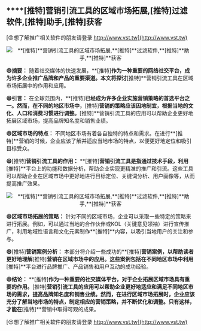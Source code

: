 ## ****[推特]**营销引流工具的区域市场拓展,**[推特]**过滤软件,**[推特]**助手,**[推特]**获客**

[😍想了解推广相关软件的朋友请登录 http://www.vst.tw](http://www.vst.tw)

 <center><img src="https://vst.tw/MP4/tuiguang/png/8.png" alt="**[推特]**营销引流工具的区域市场拓展,**[推特]**过滤软件,**[推特]**助手,**[推特]**获客"></center>

**😄摘要：**
随着社交媒体的快速发展，**[推特]**作为一种重要的网络社交平台，成为许多企业推广品牌和产品的重要渠道。本文将探讨**[推特]**营销引流工具在区域市场拓展中的作用和应用。

**😄引言：**
在全球范围内，**[推特]**已经成为许多企业实施营销策略的首选平台之一。然而，在不同的地区市场中，**[推特]**营销的策略应该因地制宜，根据当地的文化、人口和消费习惯进行调整。**[推特]**营销引流工具的应用可以帮助企业更好地拓展区域市场，提高品牌知名度和销售业绩。

**😄区域市场的特点：**
不同地区市场有着各自独特的特点和需求。在进行**[推特]**营销的时候，企业应该了解并适应当地市场的特点，以便更好地定位和吸引目标受众。

**😄**[推特]**营销引流工具的作用：**
**[推特]**营销引流工具是指通过技术手段，利用**[推特]**平台上的功能和数据分析，帮助企业实现更精准的推广和引流。这些工具可以帮助企业在区域市场中更好地进行目标定位、关键词分析、用户画像等，从而提高推广效果。

 <center><img src="https://vst.tw/MP4/tuiguang/png/4.png" alt="**[推特]**营销引流工具的区域市场拓展,**[推特]**过滤软件,**[推特]**助手,**[推特]**获客"></center>

**😄区域市场拓展的策略：**
针对不同的区域市场，企业可以采取一些特定的策略来进行拓展。例如，可以通过当地的合作伙伴或KOL（关键意见领袖）进行宣传推广，利用地域性语言和文化元素制作**[推特]**内容，以吸引当地用户的关注和参与。

**😄**[推特]**营销案例分析：**
本部分将介绍一些成功的**[推特]**营销案例，以帮助读者更好地理解**[推特]**营销在区域市场中的应用。这些案例包括在不同地区市场中利用**[推特]**平台进行品牌推广、产品销售和用户互动的成功经验。

**😄结论：**
**[推特]**作为一种重要的社交媒体平台，对于企业拓展区域市场具有重要的作用。**[推特]**营销引流工具的应用可以帮助企业更好地适应和满足不同地区市场的需求，提高品牌知名度和销售业绩。然而，在进行区域市场拓展时，企业应该充分了解当地市场的特点，制定相应的营销策略，并不断优化和调整。只有这样，才能在**[推特]**营销中取得可观的成果。

[😍想了解推广相关软件的朋友请登录 http://www.vst.tw](http://www.vst.tw)



